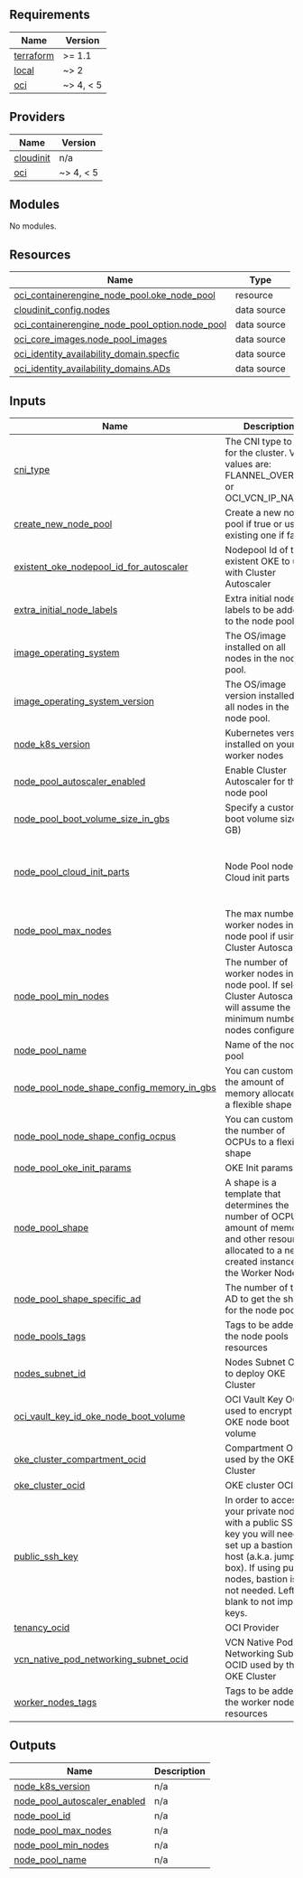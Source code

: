 <!-- BEGIN_TF_DOCS -->
## Requirements

| Name | Version |
|------|---------|
| <a name="requirement_terraform"></a> [terraform](#requirement\_terraform) | >= 1.1 |
| <a name="requirement_local"></a> [local](#requirement\_local) | ~> 2 |
| <a name="requirement_oci"></a> [oci](#requirement\_oci) | ~> 4, < 5 |

## Providers

| Name | Version |
|------|---------|
| <a name="provider_cloudinit"></a> [cloudinit](#provider\_cloudinit) | n/a |
| <a name="provider_oci"></a> [oci](#provider\_oci) | ~> 4, < 5 |

## Modules

No modules.

## Resources

| Name | Type |
|------|------|
| [oci_containerengine_node_pool.oke_node_pool](https://registry.terraform.io/providers/oracle/oci/latest/docs/resources/containerengine_node_pool) | resource |
| [cloudinit_config.nodes](https://registry.terraform.io/providers/hashicorp/cloudinit/latest/docs/data-sources/config) | data source |
| [oci_containerengine_node_pool_option.node_pool](https://registry.terraform.io/providers/oracle/oci/latest/docs/data-sources/containerengine_node_pool_option) | data source |
| [oci_core_images.node_pool_images](https://registry.terraform.io/providers/oracle/oci/latest/docs/data-sources/core_images) | data source |
| [oci_identity_availability_domain.specfic](https://registry.terraform.io/providers/oracle/oci/latest/docs/data-sources/identity_availability_domain) | data source |
| [oci_identity_availability_domains.ADs](https://registry.terraform.io/providers/oracle/oci/latest/docs/data-sources/identity_availability_domains) | data source |

## Inputs

| Name | Description | Type | Default | Required |
|------|-------------|------|---------|:--------:|
| <a name="input_cni_type"></a> [cni\_type](#input\_cni\_type) | The CNI type to use for the cluster. Valid values are: FLANNEL\_OVERLAY or OCI\_VCN\_IP\_NATIVE | `string` | `"FLANNEL_OVERLAY"` | no |
| <a name="input_create_new_node_pool"></a> [create\_new\_node\_pool](#input\_create\_new\_node\_pool) | Create a new node pool if true or use an existing one if false | `bool` | `true` | no |
| <a name="input_existent_oke_nodepool_id_for_autoscaler"></a> [existent\_oke\_nodepool\_id\_for\_autoscaler](#input\_existent\_oke\_nodepool\_id\_for\_autoscaler) | Nodepool Id of the existent OKE to use with Cluster Autoscaler | `string` | `""` | no |
| <a name="input_extra_initial_node_labels"></a> [extra\_initial\_node\_labels](#input\_extra\_initial\_node\_labels) | Extra initial node labels to be added to the node pool | `map` | `{}` | no |
| <a name="input_image_operating_system"></a> [image\_operating\_system](#input\_image\_operating\_system) | The OS/image installed on all nodes in the node pool. | `string` | `"Oracle Linux"` | no |
| <a name="input_image_operating_system_version"></a> [image\_operating\_system\_version](#input\_image\_operating\_system\_version) | The OS/image version installed on all nodes in the node pool. | `string` | `"8"` | no |
| <a name="input_node_k8s_version"></a> [node\_k8s\_version](#input\_node\_k8s\_version) | Kubernetes version installed on your worker nodes | `string` | `"v1.29.1"` | no |
| <a name="input_node_pool_autoscaler_enabled"></a> [node\_pool\_autoscaler\_enabled](#input\_node\_pool\_autoscaler\_enabled) | Enable Cluster Autoscaler for the node pool | `bool` | `true` | no |
| <a name="input_node_pool_boot_volume_size_in_gbs"></a> [node\_pool\_boot\_volume\_size\_in\_gbs](#input\_node\_pool\_boot\_volume\_size\_in\_gbs) | Specify a custom boot volume size (in GB) | `string` | `"50"` | no |
| <a name="input_node_pool_cloud_init_parts"></a> [node\_pool\_cloud\_init\_parts](#input\_node\_pool\_cloud\_init\_parts) | Node Pool nodes Cloud init parts | <pre>list(object({<br/>    content_type = string<br/>    content      = string<br/>    filename     = string<br/>  }))</pre> | `[]` | no |
| <a name="input_node_pool_max_nodes"></a> [node\_pool\_max\_nodes](#input\_node\_pool\_max\_nodes) | The max number of worker nodes in the node pool if using Cluster Autoscaler. | `number` | `2` | no |
| <a name="input_node_pool_min_nodes"></a> [node\_pool\_min\_nodes](#input\_node\_pool\_min\_nodes) | The number of worker nodes in the node pool. If select Cluster Autoscaler, will assume the minimum number of nodes configured | `number` | `2` | no |
| <a name="input_node_pool_name"></a> [node\_pool\_name](#input\_node\_pool\_name) | Name of the node pool | `string` | `"pool1"` | no |
| <a name="input_node_pool_node_shape_config_memory_in_gbs"></a> [node\_pool\_node\_shape\_config\_memory\_in\_gbs](#input\_node\_pool\_node\_shape\_config\_memory\_in\_gbs) | You can customize the amount of memory allocated to a flexible shape | `string` | `"16"` | no |
| <a name="input_node_pool_node_shape_config_ocpus"></a> [node\_pool\_node\_shape\_config\_ocpus](#input\_node\_pool\_node\_shape\_config\_ocpus) | You can customize the number of OCPUs to a flexible shape | `string` | `"2"` | no |
| <a name="input_node_pool_oke_init_params"></a> [node\_pool\_oke\_init\_params](#input\_node\_pool\_oke\_init\_params) | OKE Init params | `string` | `""` | no |
| <a name="input_node_pool_shape"></a> [node\_pool\_shape](#input\_node\_pool\_shape) | A shape is a template that determines the number of OCPUs, amount of memory, and other resources allocated to a newly created instance for the Worker Node | `string` | `"VM.Standard.E4.Flex"` | no |
| <a name="input_node_pool_shape_specific_ad"></a> [node\_pool\_shape\_specific\_ad](#input\_node\_pool\_shape\_specific\_ad) | The number of the AD to get the shape for the node pool | `number` | `0` | no |
| <a name="input_node_pools_tags"></a> [node\_pools\_tags](#input\_node\_pools\_tags) | Tags to be added to the node pools resources | `any` | n/a | yes |
| <a name="input_nodes_subnet_id"></a> [nodes\_subnet\_id](#input\_nodes\_subnet\_id) | Nodes Subnet OCID to deploy OKE Cluster | `any` | n/a | yes |
| <a name="input_oci_vault_key_id_oke_node_boot_volume"></a> [oci\_vault\_key\_id\_oke\_node\_boot\_volume](#input\_oci\_vault\_key\_id\_oke\_node\_boot\_volume) | OCI Vault Key OCID used to encrypt the OKE node boot volume | `string` | `null` | no |
| <a name="input_oke_cluster_compartment_ocid"></a> [oke\_cluster\_compartment\_ocid](#input\_oke\_cluster\_compartment\_ocid) | Compartment OCID used by the OKE Cluster | `string` | n/a | yes |
| <a name="input_oke_cluster_ocid"></a> [oke\_cluster\_ocid](#input\_oke\_cluster\_ocid) | OKE cluster OCID | `string` | n/a | yes |
| <a name="input_public_ssh_key"></a> [public\_ssh\_key](#input\_public\_ssh\_key) | In order to access your private nodes with a public SSH key you will need to set up a bastion host (a.k.a. jump box). If using public nodes, bastion is not needed. Left blank to not import keys. | `string` | `""` | no |
| <a name="input_tenancy_ocid"></a> [tenancy\_ocid](#input\_tenancy\_ocid) | OCI Provider | `any` | n/a | yes |
| <a name="input_vcn_native_pod_networking_subnet_ocid"></a> [vcn\_native\_pod\_networking\_subnet\_ocid](#input\_vcn\_native\_pod\_networking\_subnet\_ocid) | VCN Native Pod Networking Subnet OCID used by the OKE Cluster | `any` | `null` | no |
| <a name="input_worker_nodes_tags"></a> [worker\_nodes\_tags](#input\_worker\_nodes\_tags) | Tags to be added to the worker nodes resources | `any` | n/a | yes |

## Outputs

| Name | Description |
|------|-------------|
| <a name="output_node_k8s_version"></a> [node\_k8s\_version](#output\_node\_k8s\_version) | n/a |
| <a name="output_node_pool_autoscaler_enabled"></a> [node\_pool\_autoscaler\_enabled](#output\_node\_pool\_autoscaler\_enabled) | n/a |
| <a name="output_node_pool_id"></a> [node\_pool\_id](#output\_node\_pool\_id) | n/a |
| <a name="output_node_pool_max_nodes"></a> [node\_pool\_max\_nodes](#output\_node\_pool\_max\_nodes) | n/a |
| <a name="output_node_pool_min_nodes"></a> [node\_pool\_min\_nodes](#output\_node\_pool\_min\_nodes) | n/a |
| <a name="output_node_pool_name"></a> [node\_pool\_name](#output\_node\_pool\_name) | n/a |
<!-- END_TF_DOCS -->